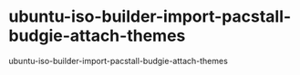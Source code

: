 # ubuntu-iso-builder-import-pacstall-budgie-attach-themes
ubuntu-iso-builder-import-pacstall-budgie-attach-themes
